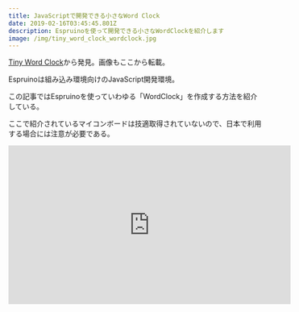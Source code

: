 ```yaml
---
title: JavaScriptで開発できる小さなWord Clock
date: 2019-02-16T03:45:45.801Z
description: Espruinoを使って開発できる小さなWordClockを紹介します
image: /img/tiny_word_clock_wordclock.jpg
---
```

[Tiny Word Clock](http://www.espruino.com/Tiny+Word+Clock)から発見。画像もここから転載。

Espruinoは組み込み環境向けのJavaScript開発環境。

この記事ではEspruinoを使っていわゆる「WordClock」を作成する方法を紹介している。

ここで紹介されているマイコンボードは技適取得されていないので、日本で利用する場合には注意が必要である。

<iframe width="560" height="315" src="https://www.youtube.com/embed/NL0ehzrf1qQ" frameborder="0" allow="accelerometer; autoplay; encrypted-media; gyroscope; picture-in-picture" allowfullscreen></iframe>

